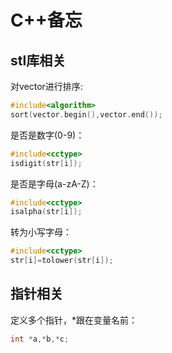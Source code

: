 # C++备忘

## stl库相关

对vector进行排序: 

```.c
#include<algorithm>
sort(vector.begin(),vector.end());
```

是否是数字(0-9)：
```.c
#include<cctype>
isdigit(str[i]);
```

是否是字母(a-zA-Z)：
```.c
#include<cctype>
isalpha(str[i]);
```

转为小写字母：
```.c
#include<cctype>
str[i]=tolower(str[i]);
```

## 指针相关

定义多个指针，*跟在变量名前：

```.c
int *a,*b,*c;
```